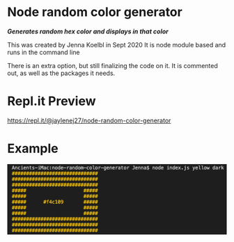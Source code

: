 # Node random color generator

_**Generates random hex color and displays in that color**_

This was created by Jenna Koelbl in Sept 2020
It is node module based and runs in the command line

There is an extra option, but still finalizing the code on it.
It is commented out, as well as the packages it needs.

# Repl.it Preview

https://repl.it/@jaylenej27/node-random-color-generator

# Example

<img src="./colorex.jpg" alt="screeenshot of generated color in hex block pattern" />
